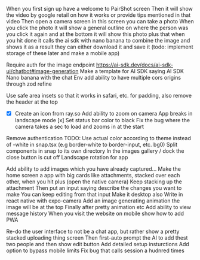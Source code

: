 When you first sign up have a welcome to PairShot screen
Then it will show the video by google retail on how it works or provide tips mentioned in that video
Then open a camera screen in this screen you can take a photo
When you click the photo it will show a general outline on where the person was
you click it again and at the bottom it will show this photo plus that
when you hit done it calls the ai sdk with nano banana to combine the image and shows it as a result they can either download it and save it (todo: implement storage of these later and make a mobile app)

Require auth for the image endpoint
https://ai-sdk.dev/docs/ai-sdk-ui/chatbot#image-generation
Make a template for AI SDK saying AI SDK Nano banana with the chat
Env add ability to have multiple cors origins through zod refine

Use safe area insets so that it works in safari, etc. for padding, also remove the header at the top
- [x] Create an icon from ray.so
Add ability to zoom on camera
App breaks in landscape mode
[x] Set status bar color to black
Fix the bug where the camera takes a sec to load and zooms in at the start

Remove authentication
TODO: Use actual color according to theme instead of -white in snap.tsx
(e.g border-white to border-input, etc. bg0)
Split components in snap to its own directory
In the images gallery / dock the close button is cut off
Landscape rotation for app  

Add ability to add images which you have already captured...
Make the home screen a app with big cards like attachments, stacked over each other, when you hit plus (open the native camera)
Keep stacking up the attachment
Then put an input saying describe the changes you want to make
You can keep editing from that input
Make it desktop also
Write in react native with expo-camera
Add an image generating animation the image will be at the top
Finally after pretty animation etc
Add ability to view message history
When you visit  the website on mobile show how to add PWA

Re-do the user interface to not be a chat app, but rather show a pretty stacked uploading thing screen
Then first-auto prompt the AI to add thest two people and then show edit button
Add detailed setup insturctions
Add option to bypass mobile limits
Fix bug that calls session a hudnred times